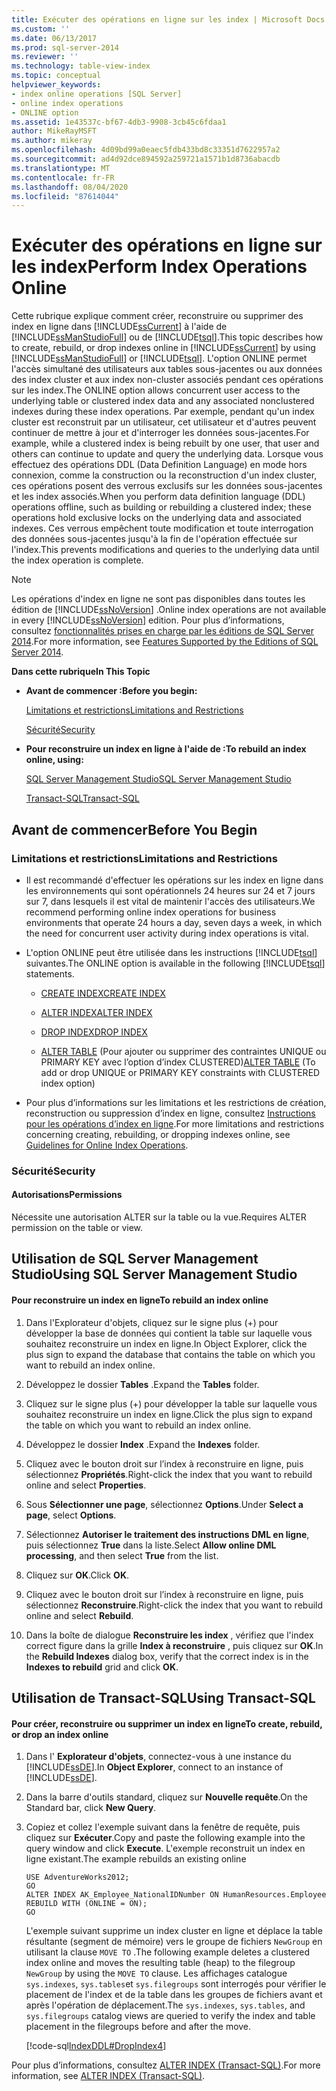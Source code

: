 ```yaml
---
title: Exécuter des opérations en ligne sur les index | Microsoft Docs
ms.custom: ''
ms.date: 06/13/2017
ms.prod: sql-server-2014
ms.reviewer: ''
ms.technology: table-view-index
ms.topic: conceptual
helpviewer_keywords:
- index online operations [SQL Server]
- online index operations
- ONLINE option
ms.assetid: 1e43537c-bf67-4db3-9908-3cb45c6fdaa1
author: MikeRayMSFT
ms.author: mikeray
ms.openlocfilehash: 4d09bd99a0eaec5fdb433bd8c33351d7622957a2
ms.sourcegitcommit: ad4d92dce894592a259721a1571b1d8736abacdb
ms.translationtype: MT
ms.contentlocale: fr-FR
ms.lasthandoff: 08/04/2020
ms.locfileid: "87614044"
---
```

# <a name="perform-index-operations-online"></a><span data-ttu-id="5b418-102">Exécuter des opérations en ligne sur les index</span><span class="sxs-lookup"><span data-stu-id="5b418-102">Perform Index Operations Online</span></span>
  <span data-ttu-id="5b418-103">Cette rubrique explique comment créer, reconstruire ou supprimer des index en ligne dans [!INCLUDE[ssCurrent](../../includes/sscurrent-md.md)] à l'aide de [!INCLUDE[ssManStudioFull](../../includes/ssmanstudiofull-md.md)] ou de [!INCLUDE[tsql](../../includes/tsql-md.md)].</span><span class="sxs-lookup"><span data-stu-id="5b418-103">This topic describes how to create, rebuild, or drop indexes online in [!INCLUDE[ssCurrent](../../includes/sscurrent-md.md)] by using [!INCLUDE[ssManStudioFull](../../includes/ssmanstudiofull-md.md)] or [!INCLUDE[tsql](../../includes/tsql-md.md)].</span></span> <span data-ttu-id="5b418-104">L'option ONLINE permet l'accès simultané des utilisateurs aux tables sous-jacentes ou aux données des index cluster et aux index non-cluster associés pendant ces opérations sur les index.</span><span class="sxs-lookup"><span data-stu-id="5b418-104">The ONLINE option allows concurrent user access to the underlying table or clustered index data and any associated nonclustered indexes during these index operations.</span></span> <span data-ttu-id="5b418-105">Par exemple, pendant qu'un index cluster est reconstruit par un utilisateur, cet utilisateur et d'autres peuvent continuer de mettre à jour et d'interroger les données sous-jacentes.</span><span class="sxs-lookup"><span data-stu-id="5b418-105">For example, while a clustered index is being rebuilt by one user, that user and others can continue to update and query the underlying data.</span></span> <span data-ttu-id="5b418-106">Lorsque vous effectuez des opérations DDL (Data Definition Language) en mode hors connexion, comme la construction ou la reconstruction d'un index cluster, ces opérations posent des verrous exclusifs sur les données sous-jacentes et les index associés.</span><span class="sxs-lookup"><span data-stu-id="5b418-106">When you perform data definition language (DDL) operations offline, such as building or rebuilding a clustered index; these operations hold exclusive locks on the underlying data and associated indexes.</span></span> <span data-ttu-id="5b418-107">Ces verrous empêchent toute modification et toute interrogation des données sous-jacentes jusqu'à la fin de l'opération effectuée sur l'index.</span><span class="sxs-lookup"><span data-stu-id="5b418-107">This prevents modifications and queries to the underlying data until the index operation is complete.</span></span>  
  
> [!NOTE]  
>  <span data-ttu-id="5b418-108">Les opérations d'index en ligne ne sont pas disponibles dans toutes les édition de [!INCLUDE[ssNoVersion](../../includes/ssnoversion-md.md)] .</span><span class="sxs-lookup"><span data-stu-id="5b418-108">Online index operations are not available in every [!INCLUDE[ssNoVersion](../../includes/ssnoversion-md.md)] edition.</span></span> <span data-ttu-id="5b418-109">Pour plus d’informations, consultez [fonctionnalités prises en charge par les éditions de SQL Server 2014](../../getting-started/features-supported-by-the-editions-of-sql-server-2014.md).</span><span class="sxs-lookup"><span data-stu-id="5b418-109">For more information, see [Features Supported by the Editions of SQL Server 2014](../../getting-started/features-supported-by-the-editions-of-sql-server-2014.md).</span></span>  
  
 <span data-ttu-id="5b418-110">**Dans cette rubrique**</span><span class="sxs-lookup"><span data-stu-id="5b418-110">**In This Topic**</span></span>  
  
-   <span data-ttu-id="5b418-111">**Avant de commencer :**</span><span class="sxs-lookup"><span data-stu-id="5b418-111">**Before you begin:**</span></span>  
  
     [<span data-ttu-id="5b418-112">Limitations et restrictions</span><span class="sxs-lookup"><span data-stu-id="5b418-112">Limitations and Restrictions</span></span>](#Restrictions)  
  
     [<span data-ttu-id="5b418-113">Sécurité</span><span class="sxs-lookup"><span data-stu-id="5b418-113">Security</span></span>](#Security)  
  
-   <span data-ttu-id="5b418-114">**Pour reconstruire un index en ligne à l'aide de :**</span><span class="sxs-lookup"><span data-stu-id="5b418-114">**To rebuild an index online, using:**</span></span>  
  
     [<span data-ttu-id="5b418-115">SQL Server Management Studio</span><span class="sxs-lookup"><span data-stu-id="5b418-115">SQL Server Management Studio</span></span>](#SSMSProcedure)  
  
     [<span data-ttu-id="5b418-116">Transact-SQL</span><span class="sxs-lookup"><span data-stu-id="5b418-116">Transact-SQL</span></span>](#TsqlProcedure)  
  
##  <a name="before-you-begin"></a><a name="BeforeYouBegin"></a> <span data-ttu-id="5b418-117">Avant de commencer</span><span class="sxs-lookup"><span data-stu-id="5b418-117">Before You Begin</span></span>  
  
###  <a name="limitations-and-restrictions"></a><a name="Restrictions"></a> <span data-ttu-id="5b418-118">Limitations et restrictions</span><span class="sxs-lookup"><span data-stu-id="5b418-118">Limitations and Restrictions</span></span>  
  
-   <span data-ttu-id="5b418-119">Il est recommandé d'effectuer les opérations sur les index en ligne dans les environnements qui sont opérationnels 24 heures sur 24 et 7 jours sur 7, dans lesquels il est vital de maintenir l'accès des utilisateurs.</span><span class="sxs-lookup"><span data-stu-id="5b418-119">We recommend performing online index operations for business environments that operate 24 hours a day, seven days a week, in which the need for concurrent user activity during index operations is vital.</span></span>  
  
-   <span data-ttu-id="5b418-120">L'option ONLINE peut être utilisée dans les instructions [!INCLUDE[tsql](../../includes/tsql-md.md)] suivantes.</span><span class="sxs-lookup"><span data-stu-id="5b418-120">The ONLINE option is available in the following [!INCLUDE[tsql](../../includes/tsql-md.md)] statements.</span></span>  
  
    -   [<span data-ttu-id="5b418-121">CREATE INDEX</span><span class="sxs-lookup"><span data-stu-id="5b418-121">CREATE INDEX</span></span>](/sql/t-sql/statements/create-index-transact-sql)  
  
    -   [<span data-ttu-id="5b418-122">ALTER INDEX</span><span class="sxs-lookup"><span data-stu-id="5b418-122">ALTER INDEX</span></span>](/sql/t-sql/statements/alter-index-transact-sql)  
  
    -   [<span data-ttu-id="5b418-123">DROP INDEX</span><span class="sxs-lookup"><span data-stu-id="5b418-123">DROP INDEX</span></span>](/sql/t-sql/statements/drop-index-transact-sql)  
  
    -   <span data-ttu-id="5b418-124">[ALTER TABLE](/sql/t-sql/statements/alter-table-transact-sql) (Pour ajouter ou supprimer des contraintes UNIQUE ou PRIMARY KEY avec l’option d’index CLUSTERED)</span><span class="sxs-lookup"><span data-stu-id="5b418-124">[ALTER TABLE](/sql/t-sql/statements/alter-table-transact-sql) (To add or drop UNIQUE or PRIMARY KEY constraints with CLUSTERED index option)</span></span>  
  
-   <span data-ttu-id="5b418-125">Pour plus d’informations sur les limitations et les restrictions de création, reconstruction ou suppression d’index en ligne, consultez [Instructions pour les opérations d’index en ligne](guidelines-for-online-index-operations.md).</span><span class="sxs-lookup"><span data-stu-id="5b418-125">For more limitations and restrictions concerning creating, rebuilding, or dropping indexes online, see [Guidelines for Online Index Operations](guidelines-for-online-index-operations.md).</span></span>  
  
###  <a name="security"></a><a name="Security"></a> <span data-ttu-id="5b418-126">Sécurité</span><span class="sxs-lookup"><span data-stu-id="5b418-126">Security</span></span>  
  
####  <a name="permissions"></a><a name="Permissions"></a> <span data-ttu-id="5b418-127">Autorisations</span><span class="sxs-lookup"><span data-stu-id="5b418-127">Permissions</span></span>  
 <span data-ttu-id="5b418-128">Nécessite une autorisation ALTER sur la table ou la vue.</span><span class="sxs-lookup"><span data-stu-id="5b418-128">Requires ALTER permission on the table or view.</span></span>  
  
##  <a name="using-sql-server-management-studio"></a><a name="SSMSProcedure"></a> <span data-ttu-id="5b418-129">Utilisation de SQL Server Management Studio</span><span class="sxs-lookup"><span data-stu-id="5b418-129">Using SQL Server Management Studio</span></span>  
  
#### <a name="to-rebuild-an-index-online"></a><span data-ttu-id="5b418-130">Pour reconstruire un index en ligne</span><span class="sxs-lookup"><span data-stu-id="5b418-130">To rebuild an index online</span></span>  
  
1.  <span data-ttu-id="5b418-131">Dans l'Explorateur d'objets, cliquez sur le signe plus (+) pour développer la base de données qui contient la table sur laquelle vous souhaitez reconstruire un index en ligne.</span><span class="sxs-lookup"><span data-stu-id="5b418-131">In Object Explorer, click the plus sign to expand the database that contains the table on which you want to rebuild an index online.</span></span>  
  
2.  <span data-ttu-id="5b418-132">Développez le dossier **Tables** .</span><span class="sxs-lookup"><span data-stu-id="5b418-132">Expand the **Tables** folder.</span></span>  
  
3.  <span data-ttu-id="5b418-133">Cliquez sur le signe plus (+) pour développer la table sur laquelle vous souhaitez reconstruire un index en ligne.</span><span class="sxs-lookup"><span data-stu-id="5b418-133">Click the plus sign to expand the table on which you want to rebuild an index online.</span></span>  
  
4.  <span data-ttu-id="5b418-134">Développez le dossier **Index** .</span><span class="sxs-lookup"><span data-stu-id="5b418-134">Expand the **Indexes** folder.</span></span>  
  
5.  <span data-ttu-id="5b418-135">Cliquez avec le bouton droit sur l’index à reconstruire en ligne, puis sélectionnez **Propriétés**.</span><span class="sxs-lookup"><span data-stu-id="5b418-135">Right-click the index that you want to rebuild online and select **Properties**.</span></span>  
  
6.  <span data-ttu-id="5b418-136">Sous **Sélectionner une page**, sélectionnez **Options**.</span><span class="sxs-lookup"><span data-stu-id="5b418-136">Under **Select a page**, select **Options**.</span></span>  
  
7.  <span data-ttu-id="5b418-137">Sélectionnez **Autoriser le traitement des instructions DML en ligne**, puis sélectionnez **True** dans la liste.</span><span class="sxs-lookup"><span data-stu-id="5b418-137">Select **Allow online DML processing**, and then select **True** from the list.</span></span>  
  
8.  <span data-ttu-id="5b418-138">Cliquez sur **OK**.</span><span class="sxs-lookup"><span data-stu-id="5b418-138">Click **OK**.</span></span>  
  
9. <span data-ttu-id="5b418-139">Cliquez avec le bouton droit sur l’index à reconstruire en ligne, puis sélectionnez **Reconstruire**.</span><span class="sxs-lookup"><span data-stu-id="5b418-139">Right-click the index that you want to rebuild online and select **Rebuild**.</span></span>  
  
10. <span data-ttu-id="5b418-140">Dans la boîte de dialogue **Reconstruire les index** , vérifiez que l'index correct figure dans la grille **Index à reconstruire** , puis cliquez sur **OK**.</span><span class="sxs-lookup"><span data-stu-id="5b418-140">In the **Rebuild Indexes** dialog box, verify that the correct index is in the **Indexes to rebuild** grid and click **OK**.</span></span>  
  
##  <a name="using-transact-sql"></a><a name="TsqlProcedure"></a> <span data-ttu-id="5b418-141">Utilisation de Transact-SQL</span><span class="sxs-lookup"><span data-stu-id="5b418-141">Using Transact-SQL</span></span>  
  
#### <a name="to-create-rebuild-or-drop-an-index-online"></a><span data-ttu-id="5b418-142">Pour créer, reconstruire ou supprimer un index en ligne</span><span class="sxs-lookup"><span data-stu-id="5b418-142">To create, rebuild, or drop an index online</span></span>  
  
1.  <span data-ttu-id="5b418-143">Dans l' **Explorateur d'objets**, connectez-vous à une instance du [!INCLUDE[ssDE](../../includes/ssde-md.md)].</span><span class="sxs-lookup"><span data-stu-id="5b418-143">In **Object Explorer**, connect to an instance of [!INCLUDE[ssDE](../../includes/ssde-md.md)].</span></span>  
  
2.  <span data-ttu-id="5b418-144">Dans la barre d'outils standard, cliquez sur **Nouvelle requête**.</span><span class="sxs-lookup"><span data-stu-id="5b418-144">On the Standard bar, click **New Query**.</span></span>  
  
3.  <span data-ttu-id="5b418-145">Copiez et collez l'exemple suivant dans la fenêtre de requête, puis cliquez sur **Exécuter**.</span><span class="sxs-lookup"><span data-stu-id="5b418-145">Copy and paste the following example into the query window and click **Execute**.</span></span> <span data-ttu-id="5b418-146">L'exemple reconstruit un index en ligne existant.</span><span class="sxs-lookup"><span data-stu-id="5b418-146">The example rebuilds an existing online</span></span>  
  
    ```  
    USE AdventureWorks2012;  
    GO  
    ALTER INDEX AK_Employee_NationalIDNumber ON HumanResources.Employee  
    REBUILD WITH (ONLINE = ON);  
    GO  
    ```  
  
     <span data-ttu-id="5b418-147">L'exemple suivant supprime un index cluster en ligne et déplace la table résultante (segment de mémoire) vers le groupe de fichiers `NewGroup` en utilisant la clause `MOVE TO` .</span><span class="sxs-lookup"><span data-stu-id="5b418-147">The following example deletes a clustered index online and moves the resulting table (heap) to the filegroup `NewGroup` by using the `MOVE TO` clause.</span></span> <span data-ttu-id="5b418-148">Les affichages catalogue `sys.indexes`, `sys.tables`et `sys.filegroups` sont interrogés pour vérifier le placement de l'index et de la table dans les groupes de fichiers avant et après l'opération de déplacement.</span><span class="sxs-lookup"><span data-stu-id="5b418-148">The `sys.indexes`, `sys.tables`, and `sys.filegroups` catalog views are queried to verify the index and table placement in the filegroups before and after the move.</span></span>  
  
     [!code-sql[IndexDDL#DropIndex4](../../snippets/tsql/SQL14/tsql/indexddl/transact-sql/dropindex.sql#dropindex4)]  
  
 <span data-ttu-id="5b418-149">Pour plus d’informations, consultez [ALTER INDEX &#40;Transact-SQL&#41;](/sql/t-sql/statements/alter-index-transact-sql).</span><span class="sxs-lookup"><span data-stu-id="5b418-149">For more information, see [ALTER INDEX &#40;Transact-SQL&#41;](/sql/t-sql/statements/alter-index-transact-sql).</span></span>  
  
  

